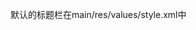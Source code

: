 默认的标题栏在main/res/values/style.xml中
<style name="AppTheme" parent="Theme.AppCompat.Light.DarkActionBar">
因为这里是继承了之前的theme，这里可以改成NoActionBar或者自己重写